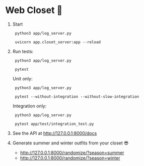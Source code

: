 # Web Closet 👔

1. Start 

        python3 app/log_server.py

        uvicorn app.closet_server:app --reload

1. Run tests:

        python3 app/log_server.py
        
        pytest   
        
   Unit only:

        python3 app/log_server.py

        pytest --without-integration --without-slow-integration

   Integration only:

        python3 app/log_server.py

        pytest app/test/integration_test.py 



1. See the API at http://127.0.0.1:8000/docs

1. Generate summer and winter outfits from your closet 😎
    
    - http://127.0.0.1:8000/randomize/?season=summer
    - http://127.0.0.1:8000/randomize/?season=winter

